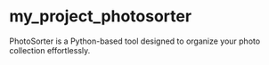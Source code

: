 # my_project_photosorter
PhotoSorter is a Python-based tool designed to organize your photo collection effortlessly.
